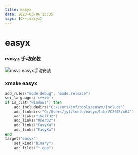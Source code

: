 ```yaml
---
title: easyx  
date: 2023-03-06 15:35  
tags: [C++,easyx]   
---
```


# easyx

### easyx 手动安装

![msvc easyx手动安装](https://blog.csdn.net/qq_35598074/article/details/110749803)

### xmake easyx
```lua
add_rules("mode.debug", "mode.release")
set_languages("c++20")
if is_plat("windows") then
	add_includedirs("C:/Users/jyf/tools/easyx/Include")
	add_linkdirs("C:/Users/jyf/tools/easyx/lib/VC2015/x64")
	add_links("shell32")
	add_links("User32")
	add_links("EasyXa")
	add_links("EasyXw")
end
target("easyx")
    set_kind("binary")
    add_files("*.cpp")

```